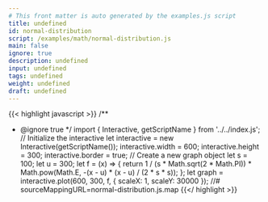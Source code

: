 ```yaml
---
# This front matter is auto generated by the examples.js script
title: undefined
id: normal-distribution
script: /examples/math/normal-distribution.js
main: false
ignore: true
description: undefined
input: undefined
tags: undefined
weight: undefined
draft: undefined
---
```


{{< highlight javascript >}}
/**
* @ignore true
*/
import { Interactive, getScriptName } from '../../index.js';
// Initialize the interactive
let interactive = new Interactive(getScriptName());
interactive.width = 600;
interactive.height = 300;
interactive.border = true;
// Create a new graph object
let s = 100;
let u = 300;
let f = (x) => { return 1 / (s * Math.sqrt(2 * Math.PI)) * Math.pow(Math.E, -(x - u) * (x - u) / (2 * s * s)); };
let graph = interactive.plot(600, 300, f, {
    scaleX: 1,
    scaleY: 30000
});
//# sourceMappingURL=normal-distribution.js.map
{{</ highlight >}}

